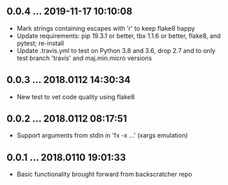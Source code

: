 ## 0.0.4 ... 2019-11-17 10:10:08

 * Mark strings containing escapes with 'r' to keep flake8 happy
 * Update requirements: pip 19.3.1 or better, tbx 1.1.6 or better, flake8,
   and pytest; re-install
 * Update .travis.yml to test on Python 3.8 and 3.6, drop 2.7 and to only
   test branch 'travis' and maj.min.micro versions

## 0.0.3 ... 2018.0112 14:30:34

 * New test to vet code quality using flake8

## 0.0.2 ... 2018.0112 08:17:51

 * Support arguments from stdin in 'fx -x ...' (xargs emulation)

## 0.0.1 ... 2018.0110 19:01:33

 * Basic functionality brought forward from backscratcher repo
